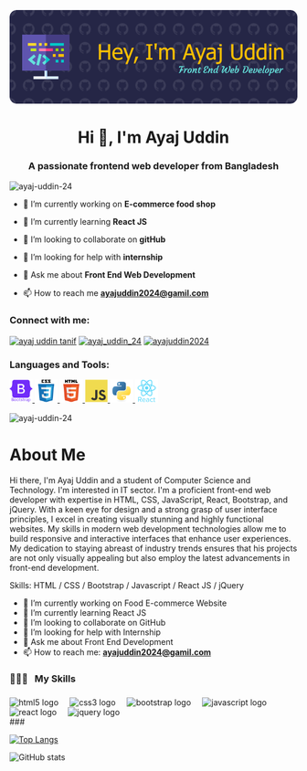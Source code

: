 ![Header](./github-header-image.png)
<h1 align="center">Hi 👋, I'm Ayaj Uddin</h1>
<h3 align="center">A passionate frontend web developer from Bangladesh</h3>

<p align="left"> <img src="https://komarev.com/ghpvc/?username=ayaj-uddin-24&label=Profile%20views&color=0e75b6&style=flat" alt="ayaj-uddin-24" /> </p>

- 🔭 I’m currently working on **E-commerce food shop**

- 🌱 I’m currently learning **React JS**

- 👯 I’m looking to collaborate on **gitHub**

- 🤝 I’m looking for help with **internship**

- 💬 Ask me about **Front End Web Development**

- 📫 How to reach me **ayajuddin2024@gamil.com**

<h3 align="left">Connect with me:</h3>
<p align="left">
<a href="https://fb.com/ayaj uddin tanif" target="blank"><img align="center" src="https://raw.githubusercontent.com/rahuldkjain/github-profile-readme-generator/master/src/images/icons/Social/facebook.svg" alt="ayaj uddin tanif" height="30" width="40" /></a>
<a href="https://instagram.com/ayaj_uddin_24" target="blank"><img align="center" src="https://raw.githubusercontent.com/rahuldkjain/github-profile-readme-generator/master/src/images/icons/Social/instagram.svg" alt="ayaj_uddin_24" height="30" width="40" /></a>
<a href="https://www.leetcode.com/ayajuddin2024" target="blank"><img align="center" src="https://raw.githubusercontent.com/rahuldkjain/github-profile-readme-generator/master/src/images/icons/Social/leet-code.svg" alt="ayajuddin2024" height="30" width="40" /></a>
</p>

<h3 align="left">Languages and Tools:</h3>
<p align="left"> <a href="https://getbootstrap.com" target="_blank" rel="noreferrer"> <img src="https://raw.githubusercontent.com/devicons/devicon/master/icons/bootstrap/bootstrap-plain-wordmark.svg" alt="bootstrap" width="40" height="40"/> </a> <a href="https://www.w3schools.com/css/" target="_blank" rel="noreferrer"> <img src="https://raw.githubusercontent.com/devicons/devicon/master/icons/css3/css3-original-wordmark.svg" alt="css3" width="40" height="40"/> </a> <a href="https://www.w3.org/html/" target="_blank" rel="noreferrer"> <img src="https://raw.githubusercontent.com/devicons/devicon/master/icons/html5/html5-original-wordmark.svg" alt="html5" width="40" height="40"/> </a> <a href="https://developer.mozilla.org/en-US/docs/Web/JavaScript" target="_blank" rel="noreferrer"> <img src="https://raw.githubusercontent.com/devicons/devicon/master/icons/javascript/javascript-original.svg" alt="javascript" width="40" height="40"/> </a> <a href="https://www.python.org" target="_blank" rel="noreferrer"> <img src="https://raw.githubusercontent.com/devicons/devicon/master/icons/python/python-original.svg" alt="python" width="40" height="40"/> </a> <a href="https://reactjs.org/" target="_blank" rel="noreferrer"> <img src="https://raw.githubusercontent.com/devicons/devicon/master/icons/react/react-original-wordmark.svg" alt="react" width="40" height="40"/> </a> </p>

<p><img align="center" src="https://github-readme-stats.vercel.app/api/top-langs?username=ayaj-uddin-24&show_icons=true&locale=en&layout=compact" alt="ayaj-uddin-24" /></p>

# About Me
Hi there, I'm Ayaj Uddin and a student of Computer Science and Technology. I'm interested in IT sector. I'm a proficient front-end web developer with expertise in HTML, CSS, JavaScript, React, Bootstrap, and jQuery. With a keen eye for design and a strong grasp of user interface principles, I excel in creating visually stunning and highly functional websites. My skills in modern web development technologies allow me to build responsive and interactive interfaces that enhance user experiences. My dedication to staying abreast of industry trends ensures that his projects are not only visually appealing but also employ the latest advancements in front-end development.

Skills: HTML / CSS / Bootstrap / Javascript / React JS / jQuery

- 🔭 I’m currently working on Food E-commerce Website 
- 🌱 I’m currently learning React JS 
- 👯 I’m looking to collaborate on GitHub 
- 🤔 I’m looking for help with Internship 
- 💬 Ask me about Front End Development
- 📫 How to reach me: **ayajuddin2024@gamil.com**

### 👨🏽‍💻 &nbsp; My Skills

###
<div align="left">
  <img src="https://cdn.jsdelivr.net/gh/devicons/devicon/icons/html5/html5-original.svg" height="40" alt="html5 logo"  />
  <img width="12" />
  <img src="https://cdn.jsdelivr.net/gh/devicons/devicon/icons/css3/css3-original.svg" height="40" alt="css3 logo"  />
  <img width="12" />
  <img src="https://cdn.jsdelivr.net/gh/devicons/devicon/icons/bootstrap/bootstrap-original.svg" height="40" alt="bootstrap logo"  />
  <img width="12" />
  <img src="https://cdn.jsdelivr.net/gh/devicons/devicon/icons/javascript/javascript-original.svg" height="40" alt="javascript logo"  />
  <img width="12" />
  <img src="https://cdn.jsdelivr.net/gh/devicons/devicon/icons/react/react-original.svg" height="40" alt="react logo"  />
  <img width="12" />
  <img src="https://cdn.jsdelivr.net/gh/devicons/devicon/icons/jquery/jquery-original.svg" height="40" alt="jquery logo"  />
</div>
###

[![Top Langs](https://github-readme-stats.vercel.app/api/top-langs/?username=ayaj-uddin-24)](https://github.com/anuraghazra/github-readme-stats)

![GitHub stats](https://github-readme-stats.vercel.app/api?username=ayaj-uddin-24&show_icons=true&count_private=true)  
